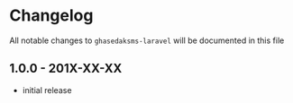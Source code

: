 # Changelog

All notable changes to `ghasedaksms-laravel` will be documented in this file

## 1.0.0 - 201X-XX-XX

- initial release
